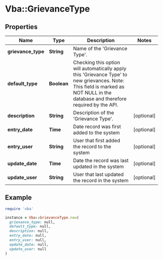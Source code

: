# Vba::GrievanceType

## Properties

| Name | Type | Description | Notes |
| ---- | ---- | ----------- | ----- |
| **grievance_type** | **String** | Name of the &#39;Grievance Type&#39;. |  |
| **default_type** | **Boolean** | Checking this option will automatically apply this &#39;Grievance Type&#39; to new grievances. Note: This field is marked as NOT NULL in the database and therefore required by the API. |  |
| **description** | **String** | Description of the &#39;Grievance Type&#39;. | [optional] |
| **entry_date** | **Time** | Date record was first added to the system | [optional] |
| **entry_user** | **String** | User that first added the record to the system | [optional] |
| **update_date** | **Time** | Date the record was last updated in the system | [optional] |
| **update_user** | **String** | User that last updated the record in the system | [optional] |

## Example

```ruby
require 'vba'

instance = Vba::GrievanceType.new(
  grievance_type: null,
  default_type: null,
  description: null,
  entry_date: null,
  entry_user: null,
  update_date: null,
  update_user: null
)
```

